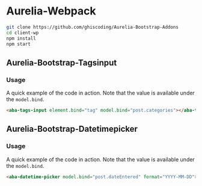 # Aurelia-Webpack
```bash
git clone https://github.com/ghiscoding/Aurelia-Bootstrap-Addons
cd client-wp
npm install
npm start
```

## Aurelia-Bootstrap-Tagsinput

### Usage
A quick example of the code in action. Note that the value is available under the `model.bind`.
```html
<aba-tags-input element.bind="tag" model.bind="post.categories"></aba-tags-input>
```

## Aurelia-Bootstrap-Datetimepicker

### Usage
A quick example of the code in action. Note that the value is available under the `model.bind`.
```html
<aba-datetime-picker model.bind="post.dateEntered" format="YYYY-MM-DD"></aba-datetime-picker>
```